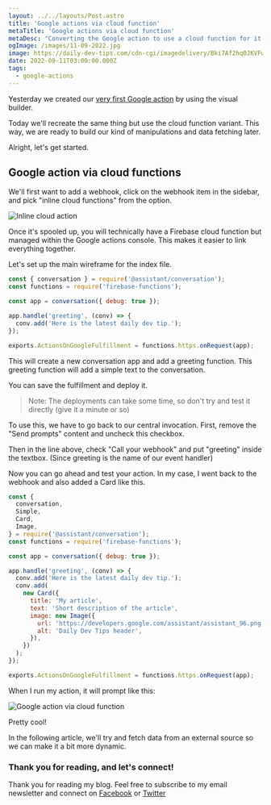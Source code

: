 ```yaml
---
layout: ../../layouts/Post.astro
title: 'Google actions via cloud function'
metaTitle: 'Google actions via cloud function'
metaDesc: "Converting the Google action to use a cloud function for it's data source"
ogImage: /images/11-09-2022.jpg
image: https://daily-dev-tips.com/cdn-cgi/imagedelivery/Bki7Af2hq0JKVFw1XYYMQg/16888795-4b56-45df-d4bc-43a059578800
date: 2022-09-11T03:00:00.000Z
tags:
  - google-actions
---
```


Yesterday we created our [very first Google action](https://daily-dev-tips.com/posts/a-wild-idea-appeared/) by using the visual builder.

Today we'll recreate the same thing but use the cloud function variant.
This way, we are ready to build our kind of manipulations and data fetching later.

Alright, let's get started.

## Google action via cloud functions

We'll first want to add a webhook, click on the webhook item in the sidebar, and pick "inline cloud functions" from the option.

![Inline cloud action](https://cdn.hashnode.com/res/hashnode/image/upload/v1662012029304/r9MEcYbnd.png)

Once it's spooled up, you will technically have a Firebase cloud function but managed within the Google actions console.
This makes it easier to link everything together.

Let's set up the main wireframe for the index file.

```js
const { conversation } = require('@assistant/conversation');
const functions = require('firebase-functions');

const app = conversation({ debug: true });

app.handle('greeting', (conv) => {
  conv.add('Here is the latest daily dev tip.');
});

exports.ActionsOnGoogleFulfillment = functions.https.onRequest(app);
```

This will create a new conversation app and add a greeting function.
This greeting function will add a simple text to the conversation.

You can save the fulfillment and deploy it.

> Note: The deployments can take some time, so don't try and test it directly (give it a minute or so)

To use this, we have to go back to our central invocation.
First, remove the "Send prompts" content and uncheck this checkbox.

Then in the line above, check "Call your webhook" and put "greeting" inside the textbox. (Since greeting is the name of our event handler)

Now you can go ahead and test your action.
In my case, I went back to the webhook and also added a Card like this.

```js
const {
  conversation,
  Simple,
  Card,
  Image,
} = require('@assistant/conversation');
const functions = require('firebase-functions');

const app = conversation({ debug: true });

app.handle('greeting', (conv) => {
  conv.add('Here is the latest daily dev tip.');
  conv.add(
    new Card({
      title: 'My article',
      text: 'Short description of the article',
      image: new Image({
        url: 'https://developers.google.com/assistant/assistant_96.png',
        alt: 'Daily Dev Tips header',
      }),
    })
  );
});

exports.ActionsOnGoogleFulfillment = functions.https.onRequest(app);
```

When I run my action, it will prompt like this:

![Google action via cloud function](https://cdn.hashnode.com/res/hashnode/image/upload/v1662012345743/8VZWbRqFM.png)

Pretty cool!

In the following article, we'll try and fetch data from an external source so we can make it a bit more dynamic.

### Thank you for reading, and let's connect!

Thank you for reading my blog. Feel free to subscribe to my email newsletter and connect on [Facebook](https://www.facebook.com/DailyDevTipsBlog) or [Twitter](https://twitter.com/DailyDevTips1)
